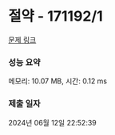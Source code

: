 # 절약 - 171192/1 

[문제 링크](https://level.goorm.io/exam/171192/%EC%A0%88%EC%95%BD/quiz/1) 

### 성능 요약

메모리: 10.07 MB, 시간: 0.12 ms

### 제출 일자

2024년 06월 12일 22:52:39

